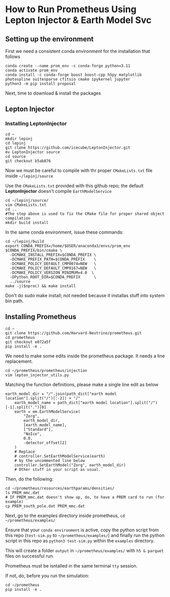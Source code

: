 # How to Run Prometheus Using Lepton Injector & Earth Model Svc

## Setting up the environment

First we need a consistent conda environment for the installation that follows

```bash=
conda create --name prom_env -c conda-forge python=3.11
conda activate prom_env
conda install -c conda-forge boost boost-cpp h5py matplotlib photospline suitesparse cfitsio cmake ipykernel jupyter
python3 -m pip install proposal
```
Next, time to download & install the packages

## Lepton Injector

### Installing LeptonInjector

```bash=
cd ~
mkdir lepinj
cd lepinj
git clone https://github.com/icecube/LeptonInjector.git
mv LeptonInjector source
cd source
git checkout b5ab876
```

Now we must be careful to compile with thr proper `CMakeLists.txt` file inside
`~/lepinj/source`

Use the `CMakeLists.txt` provided with this github repo; the default **LeptonInjector** doesn't compile `EarthModelService`

```bash=
cd ~/lepinj/source/
vim CMakeLists.txt
cd ..
#The step above is used to fix the CMake file for proper shared object compilation
mkdir build install
```

In the same conda environment, issue these commands:

```bash=
cd ~/lepinj/build
export CONDA_PREFIX=/home/$USER/anaconda3/envs/prom_env
$CONDA_PREFIX/bin/cmake \
  -DCMAKE_INSTALL_PREFIX=$CONDA_PREFIX \
  -DCMAKE_PREFIX_PATH=$CONDA_PREFIX    \
  -DCMAKE_POLICY_DEFAULT_CMP0074=NEW   \
  -DCMAKE_POLICY_DEFAULT_CMP0167=NEW   \
  -DCMAKE_POLICY_VERSION_MINIMUM=4.0  \
  -DPython_ROOT_DIR=$CONDA_PREFIX      \
  ../source
make -j($nproc) && make install
```
Don't do sudo make install; not needed because it installas stuff into system bin path.

## Installing Prometheus

```bash=
cd ~
git clone https://github.com/Harvard-Neutrino/prometheus.git
cd prometheus
git checkout e072a5f
pip install -e .
```
We need to make some edits inside the prometheus package. It needs a line replacement.

```bash=
cd ~/prometheus/prometheus/injection
vim lepton_injector_utils.py

```
Matching the function definitions, please make a single line edit as below

```bash=
earth_model_dir = "/".join(path_dict["earth model location"].split("/")[:-2]) + "/"
    earth_model_name = path_dict["earth model location"].split("/")[-1].split(".")[0]
    earth = em.EarthModelService(
        "Zorg",
        earth_model_dir,
        [earth_model_name],
        ["Standard"],
        "NoIce",
        0.0,
        -detector_offset[2]
    )
    # Replace
    # controller.SetEarthModelService(earth)
    # by the uncommented line below
    controller.SetEarthModel("Zorg", earth_model_dir)
    # Other stuff in your script as usual.
```
Then, do the following:

```bash=
cd ~/prometheus/resources/earthparams/densities/
ls PREM_mmc.dat
# IF PREM_mmc.dat doesn't show up, do, to have a PREM card to run (for example)
cp PREM_south_pole.dat PREM_mmc.dat
```
Next, go to the examples directory inside prometheus,
 `cd ~/prometheus/examples/`

Ensure that your `conda environment` is active,
copy the python script from this repo (`test-sim.py` to `~/prometheus/examples/`) and finally run the python script  in this repo as
`python3 test-sim.py` within the `examples` directory.

This will create a folder `output` in `~/prometheus/examples/` with `h5 & parquet` files on successful run.

Prometheus must be isntalled in the same terminal `tty` session.

If not, do, before you run the simulation:
```bash=
cd ~/prometheus
pip install -e .
```









